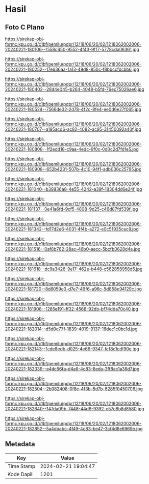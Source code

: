 # Hasil

## Foto C Plano

https://sirekap-obj-formc.kpu.go.id/c1bf/pemilu/pdpr/12/18/06/20/02/1218062002006-20240221-180106--1558c650-9552-4f43-9f17-5778cda06361.jpg

https://sirekap-obj-formc.kpu.go.id/c1bf/pemilu/pdpr/12/18/06/20/02/1218062002006-20240221-180252--17e636aa-1a13-49d8-850c-f8bbccfdcbb6.jpg

https://sirekap-obj-formc.kpu.go.id/c1bf/pemilu/pdpr/12/18/06/20/02/1218062002006-20240221-180402--28d4e045-b264-4048-b5fd-76ec75026ae6.jpg

https://sirekap-obj-formc.kpu.go.id/c1bf/pemilu/pdpr/12/18/06/20/02/1218062002006-20240221-180524--7566de32-2d78-4f2c-8fe4-ee0d6e27f065.jpg

https://sirekap-obj-formc.kpu.go.id/c1bf/pemilu/pdpr/12/18/06/20/02/1218062002006-20240221-180707--a195acd6-ac82-4082-ac95-31450092a40f.jpg

https://sirekap-obj-formc.kpu.go.id/c1bf/pemilu/pdpr/12/18/06/20/02/1218062002006-20240221-180808--1f2edd18-c9aa-4edc-9f0c-0d0c2d7fd1e5.jpg

https://sirekap-obj-formc.kpu.go.id/c1bf/pemilu/pdpr/12/18/06/20/02/1218062002006-20240221-180908--652b4231-507b-4c10-94f1-adb036c25765.jpg

https://sirekap-obj-formc.kpu.go.id/c1bf/pemilu/pdpr/12/18/06/20/02/1218062002006-20240221-181040--b39836a8-4e55-4242-a39f-18304dd6e24f.jpg

https://sirekap-obj-formc.kpu.go.id/c1bf/pemilu/pdpr/12/18/06/20/02/1218062002006-20240221-181137--0e41a6fd-9cf5-4808-9d25-c46d87fd539f.jpg

https://sirekap-obj-formc.kpu.go.id/c1bf/pemilu/pdpr/12/18/06/20/02/1218062002006-20240221-181342--fd17d2e6-4031-4f4b-a272-e0c51935cec8.jpg

https://sirekap-obj-formc.kpu.go.id/c1bf/pemilu/pdpr/12/18/06/20/02/1218062002006-20240221-181516--0af8b762-28ac-46b0-aecc-5bcfb0628d4a.jpg

https://sirekap-obj-formc.kpu.go.id/c1bf/pemilu/pdpr/12/18/06/20/02/1218062002006-20240221-181618--dc9a3426-9e17-462e-b448-c562858958d5.jpg

https://sirekap-obj-formc.kpu.go.id/c1bf/pemilu/pdpr/12/18/06/20/02/1218062002006-20240221-181720--8d6059e3-d7e7-49f6-a96c-5d858e94129c.jpg

https://sirekap-obj-formc.kpu.go.id/c1bf/pemilu/pdpr/12/18/06/20/02/1218062002006-20240221-181908--1285e191-ff32-4568-92db-bf74dda70c40.jpg

https://sirekap-obj-formc.kpu.go.id/c1bf/pemilu/pdpr/12/18/06/20/02/1218062002006-20240221-182014--d5d0c77f-1839-4019-9137-16dec1c0bc1d.jpg

https://sirekap-obj-formc.kpu.go.id/c1bf/pemilu/pdpr/12/18/06/20/02/1218062002006-20240221-182143--1cde8edb-d025-4e66-9347-fcf8c1cdf90e.jpg

https://sirekap-obj-formc.kpu.go.id/c1bf/pemilu/pdpr/12/18/06/20/02/1218062002006-20240221-182339--e4dc56fa-d4a6-4c83-8eda-3ff8ac1a36d7.jpg

https://sirekap-obj-formc.kpu.go.id/c1bf/pemilu/pdpr/12/18/06/20/02/1218062002006-20240221-182504--2b082408-0f8e-4f3b-8d7b-6285f0450706.jpg

https://sirekap-obj-formc.kpu.go.id/c1bf/pemilu/pdpr/12/18/06/20/02/1218062002006-20240221-182640--147da09b-7448-44d8-9392-c57c8b8d8580.jpg

https://sirekap-obj-formc.kpu.go.id/c1bf/pemilu/pdpr/12/18/06/20/02/1218062002006-20240221-182852--5a4dbabc-4f49-4c83-be47-3cf4d8e6969e.jpg


## Metadata

| Key        | Value               |
| ---------- | ------------------- |
| Time Stamp | 2024-02-21 19:04:47 |
| Kode Dapil | 1201                |




